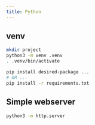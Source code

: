 ```yaml
---
title: Python
---
```


## venv

```sh
mkdir project
python3 -m venv .venv
. .venv/bin/activate

pip install desired-package ...
# OR ...
pip install -r requirements.txt
```


## Simple webserver

```sh
python3 -m http.server

```

